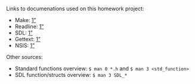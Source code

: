 Links to documenations used on this homework project:
- Make: [1”](http://www.chemie.fu-berlin.de/chemnet/use/info/make/make_toc.html)
- Readline: [1”](http://web.mit.edu/gnu/doc/html/rlman_2.html)
- SDL: [1”](http://lazyfoo.net/tutorials/SDL/index.php)
- Gettext: [1”](http://www.gnu.org/software/gettext/manual/gettext.html)
- NSIS: [1”](http://nsis.sourceforge.net/Docs/)

Other sources:
- Standard functions overview: `$ man 0 *.h` and `$ man 3 <std_function>`
- SDL function/structs overview: `$ man 3 SDL_*`
